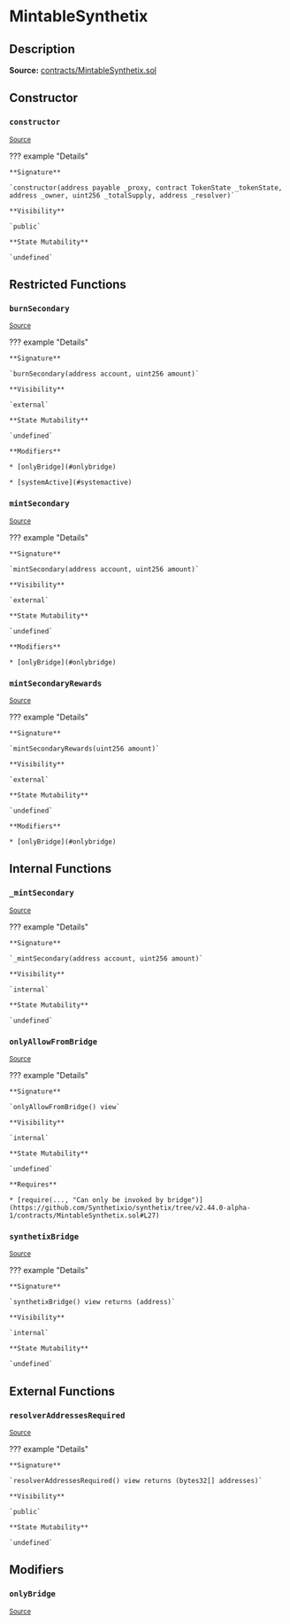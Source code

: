 # MintableSynthetix

## Description

**Source:** [contracts/MintableSynthetix.sol](https://github.com/Synthetixio/synthetix/tree/v2.44.0-alpha-1/contracts/MintableSynthetix.sol)

## Constructor

### `constructor`

<sub>[Source](https://github.com/Synthetixio/synthetix/tree/v2.44.0-alpha-1/contracts/MintableSynthetix.sol#L10)</sub>

??? example "Details"

    **Signature**

    `constructor(address payable _proxy, contract TokenState _tokenState, address _owner, uint256 _totalSupply, address _resolver)`

    **Visibility**

    `public`

    **State Mutability**

    `undefined`

## Restricted Functions

### `burnSecondary`

<sub>[Source](https://github.com/Synthetixio/synthetix/tree/v2.44.0-alpha-1/contracts/MintableSynthetix.sol#L61)</sub>

??? example "Details"

    **Signature**

    `burnSecondary(address account, uint256 amount)`

    **Visibility**

    `external`

    **State Mutability**

    `undefined`

    **Modifiers**

    * [onlyBridge](#onlybridge)

    * [systemActive](#systemactive)

### `mintSecondary`

<sub>[Source](https://github.com/Synthetixio/synthetix/tree/v2.44.0-alpha-1/contracts/MintableSynthetix.sol#L51)</sub>

??? example "Details"

    **Signature**

    `mintSecondary(address account, uint256 amount)`

    **Visibility**

    `external`

    **State Mutability**

    `undefined`

    **Modifiers**

    * [onlyBridge](#onlybridge)

### `mintSecondaryRewards`

<sub>[Source](https://github.com/Synthetixio/synthetix/tree/v2.44.0-alpha-1/contracts/MintableSynthetix.sol#L55)</sub>

??? example "Details"

    **Signature**

    `mintSecondaryRewards(uint256 amount)`

    **Visibility**

    `external`

    **State Mutability**

    `undefined`

    **Modifiers**

    * [onlyBridge](#onlybridge)

## Internal Functions

### `_mintSecondary`

<sub>[Source](https://github.com/Synthetixio/synthetix/tree/v2.44.0-alpha-1/contracts/MintableSynthetix.sol#L20)</sub>

??? example "Details"

    **Signature**

    `_mintSecondary(address account, uint256 amount)`

    **Visibility**

    `internal`

    **State Mutability**

    `undefined`

### `onlyAllowFromBridge`

<sub>[Source](https://github.com/Synthetixio/synthetix/tree/v2.44.0-alpha-1/contracts/MintableSynthetix.sol#L26)</sub>

??? example "Details"

    **Signature**

    `onlyAllowFromBridge() view`

    **Visibility**

    `internal`

    **State Mutability**

    `undefined`

    **Requires**

    * [require(..., "Can only be invoked by bridge")](https://github.com/Synthetixio/synthetix/tree/v2.44.0-alpha-1/contracts/MintableSynthetix.sol#L27)

### `synthetixBridge`

<sub>[Source](https://github.com/Synthetixio/synthetix/tree/v2.44.0-alpha-1/contracts/MintableSynthetix.sol#L45)</sub>

??? example "Details"

    **Signature**

    `synthetixBridge() view returns (address)`

    **Visibility**

    `internal`

    **State Mutability**

    `undefined`

## External Functions

### `resolverAddressesRequired`

<sub>[Source](https://github.com/Synthetixio/synthetix/tree/v2.44.0-alpha-1/contracts/MintableSynthetix.sol#L38)</sub>

??? example "Details"

    **Signature**

    `resolverAddressesRequired() view returns (bytes32[] addresses)`

    **Visibility**

    `public`

    **State Mutability**

    `undefined`

## Modifiers

### `onlyBridge`

<sub>[Source](https://github.com/Synthetixio/synthetix/tree/v2.44.0-alpha-1/contracts/MintableSynthetix.sol#L32)</sub>
